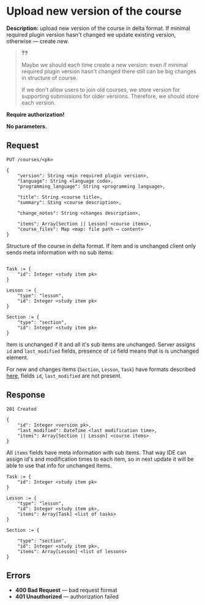 # Upload new version of the course

**Description:**
upload new version of the course in delta format. If minimal required plugin
version hasn't changed we update existing version, otherwise — create new.

> **??**
> 
> Maybe we should each time create a new version:
> even if minimal required plugin version hasn't changed
> there still can be big changes in structure of course.
>
> If we don't allow users to join old courses, we store
> version for supporting submissions for older versions.
> Therefore, we should store each version. 

**Require authorization!**

**No parameters.**

## Request

```
PUT /courses/<pk>

{
    "version": String <min required plugin version>,
    "language": String <language code>,
    "programming_language": String <programming language>,
    
    "title": String <course title>,
    "summary": Sting <course description>,

    "change_notes": String <changes description>,
    
    "items": Array[Section || Lesson] <course items>,
    "course_files": Map <map: file path ⟶ content>
}
```

Structure of the course in delta format. If item and is unchanged
client only sends meta information with no sub items:

```
 
Task := {
    "id": Integer <study item pk>
}

Lesson := {
    "type": "lesson",
    "id": Integer <study item pk>
}

Section := {
    "type": "section",
    "id": Integer <study item pk>
}
```

Item is unchanged if it and all it's sub items are unchanged.
Server assigns `id` and `last_modified` fields, presence of `id`
field means that is is unchanged element.

For new and changes items (`Section`, `Lesson`, `Task`) have formats 
described [here](formats.md), fields `id`, `last_modified` are not present.


## Response

```
201 Created

{
    "id": Integer <version pk>,
    "last_modified": DateTime <last modification time>,
    "items": Array[Section || Lesson] <course items>
}
```

All `items` fields have meta information with sub items. That way
IDE can assign id's and modification times to each item, so in next
update it will be able to use that info for unchanged items.

```
Task := {
    "id": Integer <study item pk>
}

Lesson := {
    "type": "lesson",
    "id": Integer <study item pk>,
    "items": Array[Task] <list of tasks>
}

Section := {
 
    "type": "section",
    "id": Integer <study item pk>,
    "items": Array[Lesson] <list of lessons>
}
```


## Errors

* **400 Bad Request** — bad request format
* **401 Unauthorized** — authorization failed


